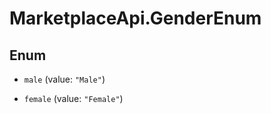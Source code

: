# MarketplaceApi.GenderEnum

## Enum


* `male` (value: `"Male"`)

* `female` (value: `"Female"`)


